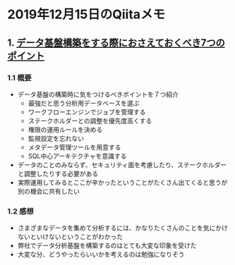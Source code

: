 # 2019年12月15日のQiitaメモ

## 1. [データ基盤構築をする際におさえておくべき7つのポイント](https://qiita.com/munaita_/items/7b666903a08e6b2543cb)

### 1.1 概要

- データ基盤の構築時に気をつけるべきポイントを７つ紹介
  - 最強だと思う分析用データベースを選ぶ
  - ワークフローエンジンでジョブを管理する
  - ステークホルダーとの調整を優先度高くする
  - 権限の運用ルールを決める
  - 監視設定を忘れない
  - メタデータ管理ツールを用意する
  - SQL中心アーキテクチャを意識する
- データのことのみならず、セキュリティ面を考慮したり、ステークホルダーと調整したりする必要がある
- 実際運用してみるとここが辛かったということがたくさん出てくると思うが別の機会に共有したい

### 1.2 感想

- さまざまなデータを集めて分析するには、かなりたくさんのことを気にかけないといけないということがわかった
- 弊社でデータ分析基盤を構築するのはとても大変な印象を受けた
- 大変な分、どうやったらいいかを考えるのは勉強になりそう
